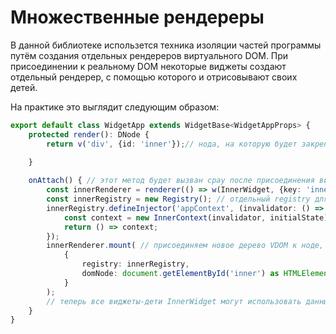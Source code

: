 # Множественные рендереры
В данной библиотеке использется техника изоляции частей программы путём создания отдельных рендереров виртуального DOM.
При присоединении к реальному DOM некоторые виджеты создают отдельный рендерер, с помощью которого и отрисовывают своих 
детей. 

На практике это выглядит следующим образом:
```typescript
export default class WidgetApp extends WidgetBase<WidgetAppProps> {
    protected render(): DNode {
        return v('div', {id: 'inner'});// нода, на которую будет закреплён дополнительный рендерер
         
    }

    onAttach() { // этот метод будет вызван срау после присоединения виджета к реальному DOM
        const innerRenderer = renderer(() => w(InnerWidget, {key: 'innerWidget'}));// отдельный рендерер для виджета-ребёнка
        const innerRegistry = new Registry(); // отдельный registry для детей
        innerRegistry.defineInjector('appContext', (invalidator: () => void) => {
            const context = new InnerContext(invalidator, initialState);
            return () => context;
        });
        innerRenderer.mount( // присоединяем новое дерево VDOM к ноде, которую ранее отрисовал виджет
            {
                registry: innerRegistry,
                domNode: document.getElementById('inner') as HTMLElement,
            }
        ); 
        // теперь все виджеты-дети InnerWidget могут использовать данные именно из appContext, обьявленного выше
    }
}
```
